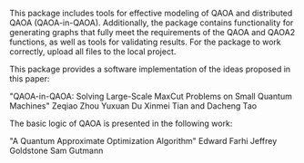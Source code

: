 This package includes tools for effective modeling of QAOA and distributed QAOA (QAOA-in-QAOA). Additionally, the package contains functionality for generating graphs that fully meet the requirements of the QAOA and QAOA2 functions, as well as tools for validating results. For the package to work correctly, upload all files to the local project.


This package provides a software implementation of the ideas proposed in this paper:

"QAOA-in-QAOA: Solving Large-Scale MaxCut Problems on Small Quantum Machines"
Zeqiao Zhou
Yuxuan Du
Xinmei Tian
and Dacheng Tao

The basic logic of QAOA is presented in the following work:

"A Quantum Approximate Optimization Algorithm"
Edward Farhi
Jeffrey Goldstone
Sam Gutmann
